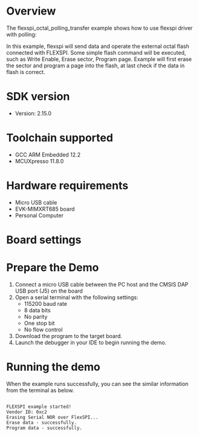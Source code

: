 Overview
========
The flexspi_octal_polling_transfer example shows how to use flexspi driver with polling:

In this example, flexspi will send data and operate the external octal flash connected with FLEXSPI. Some simple flash command will
be executed, such as Write Enable, Erase sector, Program page.
Example will first erase the sector and program a page into the flash, at last check if the data in flash is correct.

SDK version
===========
- Version: 2.15.0

Toolchain supported
===================
- GCC ARM Embedded  12.2
- MCUXpresso  11.8.0

Hardware requirements
=====================
- Micro USB cable
- EVK-MIMXRT685 board
- Personal Computer

Board settings
==============

Prepare the Demo
================
1.  Connect a micro USB cable between the PC host and the CMSIS DAP USB port (J5) on the board
2.  Open a serial terminal with the following settings:
    - 115200 baud rate
    - 8 data bits
    - No parity
    - One stop bit
    - No flow control
3.  Download the program to the target board.
4.  Launch the debugger in your IDE to begin running the demo.

Running the demo
================
When the example runs successfully, you can see the similar information from the terminal as below.

~~~~~~~~~~~~~~~~~~~~~~~~~~~~

FLEXSPI example started!
Vendor ID: 0xc2
Erasing Serial NOR over FlexSPI...
Erase data - successfully.
Program data - successfully.
~~~~~~~~~~~~~~~~~~~~~~~~~~~~
